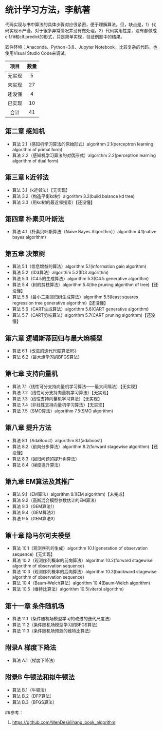 # 统计学习方法，李航著
代码实现与书中算法的具体步骤对应很紧密，便于理解算法。但，缺点是，1）代码实现不严谨，对于很多异常情况并没有做处理。2）代码实用性差，没有都做成clf.fit和clf.predict的形式，只是简单实现，验证例题中的结果。

软件环境：Anaconda、Python=3.6、Jupyter Notebook。比较复杂的代码，也使用Visual Studio Code来调试。

|  项目  |  数量  |
|:------:|:------:|
| 无实现 |    5   |
| 未实现 |   27   |
| 还没懂 |    4   |
| 已实现 |   10   |
|  合计  |   41   |


## 第二章 感知机
- 算法 2.1（感知机学习算法的原始形式）algorithm 2.1(perceptron learning algorithm of primal form)
- 算法 2.2（感知机学习算法的对偶形式）algorithm 2.2(perceptron learning algorithm of dual form)
## 第三章 k近邻法
- 算法 3.1（k近邻法）【无实现】
- 算法 3.2（构造平衡kd树）algorithm 3.2(build balance kd tree)
- 算法 3.3（用kd树的最近邻搜索）【还没懂】
## 第四章 朴素贝叶斯法
- 算法 4.1（朴素贝叶斯算法（Naive Bayes Algorithm））algorithm 4.1(native bayes algorithm)
## 第五章 决策树
- 算法 5.1（信息增益的算法）algorithm 5.1(information gain algorithm)
- 算法 5.2（ID3算法）algorithm 5.2(ID3 algorithm)
- 算法 5.3（C4.5的生成算法）algorithm 5.3(C4.5 generative algorithm)
- 算法 5.4（树的剪枝算法）algorithm 5.4(the pruning algorithm of tree)【还没懂】
- 算法 5.5（最小二乘回归树生成算法）algorithm 5.5(least squares regression tree generative algorithm)【还没懂】
- 算法 5.6（CART生成算法）algorithm 5.6(CART generative algorithm)
- 算法 5.7（CART剪枝算法）algorithm 5.7(CART pruning algorithm)【还没懂】
## 第六章 逻辑斯蒂回归与最大熵模型
- 算法 6.1（改进的迭代尺度算法IIS）
- 算法 6.2（最大熵学习的BFGS算法）
## 第七章 支持向量机
- 算法 7.1（线性可分支持向量机学习算法——最大间隔法）【无实现】
- 算法 7.2（线性可分支持向量机学习算法）【无实现】
- 算法 7.3（线性支持向量机学习算法）【无实现】
- 算法 7.4（非线性支持向量机学习算法）【无实现】
- 算法 7.5（SMO算法）algorithm 7.5(SMO algorithm)
## 第八章 提升方法
- 算法 8.1（AdaBoost）algorithm 8.1(adaboost)
- 算法 8.2（前向分步算法）algorithm 8.2(forward stagewise algorithm)【还没懂】
- 算法 8.3（回归问题的提升树算法）
- 算法 8.4（梯度提升算法）
## 第九章 EM算法及其推广
- 算法 9.1（EM算法）algorithm 9.1(EM algorithm)【未完成】
- 算法 9.2（高斯混合模型参数估计的EM算法）
- 算法 9.3（GEM算法1）
- 算法 9.4（GEM算法2）
- 算法 9.5（GEM算法3）
## 第十章 隐马尔可夫模型
- 算法 10.1（观测序列的生成）algorithm 10.1(generation of observation sequence)【无实现】
- 算法 10.2（观测序列概率的前向算法）algorithm 10.2(forward stagewise algorithm of observation sequence)
- 算法 10.3（观测序列概率的后向算法）algorithm 10.3(backward stagewise algorithm of observation sequence)
- 算法 10.4（Baum-Welch算法）algorithm 10.4(Baum-Welch algorithm)
- 算法 10.5（维特比算法）algorithm 10.5(viterbi algorithm)
## 第十一章 条件随机场
- 算法 11.1（条件随机场模型学习的改进的迭代尺度法）
- 算法 11.2（条件随机场模型学习的BFGS算法）
- 算法 11.3（条件随机场预测的维特比算法）
## 附录A 梯度下降法
- 算法 A.1（梯度下降法）
## 附录B 牛顿法和拟牛顿法
- 算法 B.1（牛顿法）
- 算法 B.2（DFP算法）
- 算法 B.3（BFGS算法）

##参考：
1. https://github.com/WenDesi/lihang_book_algorithm
